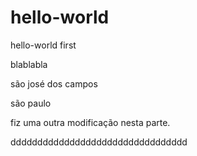 hello-world
===========

hello-world first 

blablabla

são josé dos campos

são paulo

fiz uma outra modificação nesta parte.

ddddddddddddddddddddddddddddddddd
